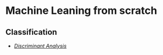 # Machine Leaning from scratch

## Classification
- [*Discriminant Analysis*](https://github.com/mathiasgout/ml-from-scratch/blob/main/docs/discriminant_analysis.md)
